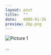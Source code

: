 ```yaml
---
layout: post
title:  ""
date:   0000-01-26
preview: 26p.png
---
```


![Picture 1]({{site.baseurl}}/images/26.png?auto=yes)

...
